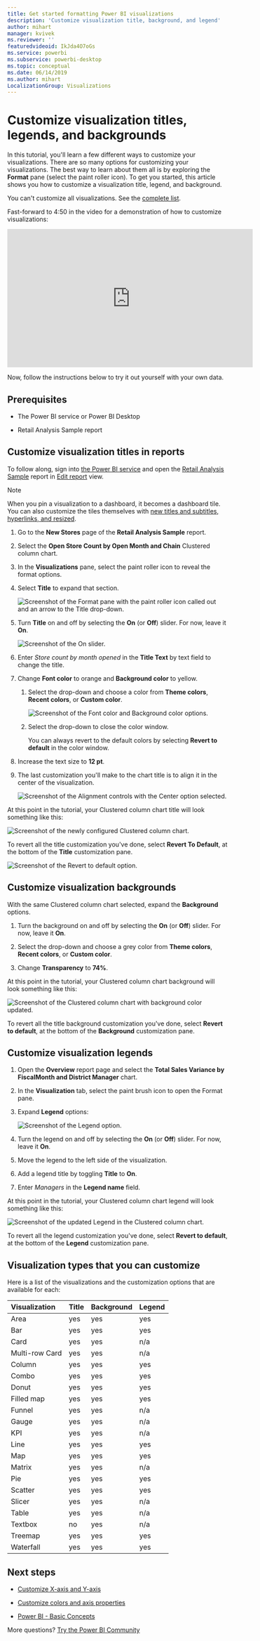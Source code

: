 ```yaml
---
title: Get started formatting Power BI visualizations
description: 'Customize visualization title, background, and legend'
author: mihart
manager: kvivek
ms.reviewer: ''
featuredvideoid: IkJda4O7oGs
ms.service: powerbi
ms.subservice: powerbi-desktop
ms.topic: conceptual
ms.date: 06/14/2019
ms.author: mihart
LocalizationGroup: Visualizations
---
```


# Customize visualization titles, legends, and backgrounds

In this tutorial, you'll learn a few different ways to customize your visualizations. There are so many options for customizing your visualizations. The best way to learn about them all is by exploring the **Format** pane (select the paint roller icon). To get you started, this article shows you how to customize a visualization title, legend, and background.

You can't customize all visualizations. See the [complete list](#visualization-types-that-you-can-customize).

Fast-forward to 4:50 in the video for a demonstration of how to customize visualizations:

<iframe width="560" height="315" src="https://www.youtube.com/embed/IkJda4O7oGs" frameborder="0" allowfullscreen></iframe>

Now, follow the instructions below to try it out yourself with your own data.

## Prerequisites

- The Power BI service or Power BI Desktop

- Retail Analysis Sample report

## Customize visualization titles in reports

To follow along, sign into [the Power BI service](app.powerbi.com) and open the [Retail Analysis Sample](../sample-datasets.md) report in [Edit report](../service-interact-with-a-report-in-editing-view.md) view.

> [!NOTE]
> When you pin a visualization to a dashboard, it becomes a dashboard tile. You can also customize the tiles themselves with [new titles and subtitles, hyperlinks, and resized](../service-dashboard-edit-tile.md).

1. Go to the **New Stores** page of the **Retail Analysis Sample** report.

1. Select the **Open Store Count by Open Month and Chain** Clustered column chart.

1. In the **Visualizations** pane, select the paint roller icon to reveal the format options.

1. Select **Title** to expand that section.

   ![Screenshot of the Format pane with the paint roller icon called out and an arrow to the Title drop-down.](media/power-bi-visualization-customize-title-background-and-legend/power-bi-formatting-menu.png)

1. Turn **Title** on and off by selecting the **On** (or **Off**) slider. For now, leave it **On**.

   ![Screenshot of the On slider.](media/power-bi-visualization-customize-title-background-and-legend/onoffslider.png)

1. Enter *Store count by month opened* in the **Title Text** by text field to change the title.

1. Change **Font color** to orange and **Background color** to yellow.

    1. Select the drop-down and choose a color from **Theme colors**, **Recent colors**, or **Custom color**.

        ![Screenshot of the Font color and Background color options.](media/power-bi-visualization-customize-title-background-and-legend/customizecolorpicker.png)

    1. Select the drop-down to close the color window.

       You can always revert to the default colors by selecting **Revert to default** in the color window.

1. Increase the text size to **12 pt**.

1. The last customization you'll make to the chart title is to align it in the center of the visualization.

    ![Screenshot of the Alignment controls with the Center option selected.](media/power-bi-visualization-customize-title-background-and-legend/customizealign.png)

At this point in the tutorial, your Clustered column chart title will look something like this:

![Screenshot of the newly configured Clustered column chart.](media/power-bi-visualization-customize-title-background-and-legend/tutorialprogress1.png)

To revert all the title customization you've done, select **Revert To Default**, at the bottom of the **Title** customization pane.

![Screenshot of the Revert to default option.](media/power-bi-visualization-customize-title-background-and-legend/revertall.png)

## Customize visualization backgrounds

With the same Clustered column chart selected, expand the **Background** options.

1. Turn the background on and off by selecting the **On** (or **Off**) slider. For now, leave it **On**.

1. Select the drop-down and choose a grey color from **Theme colors**, **Recent colors**, or **Custom color**.

1. Change **Transparency** to **74%**.

At this point in the tutorial, your Clustered column chart background will look something like this:

![Screenshot of the Clustered column chart with background color updated.](media/power-bi-visualization-customize-title-background-and-legend/power-bi-customize-background.png)

To revert all the title background customization you've done, select **Revert to default**, at the bottom of the **Background** customization pane.

## Customize visualization legends

1. Open the **Overview** report page and select the **Total Sales Variance by FiscalMonth and District Manager** chart.

1. In the **Visualization** tab, select the paint brush icon to open the Format pane.

1. Expand **Legend** options:

      ![Screenshot of the Legend option.](media/power-bi-visualization-customize-title-background-and-legend/legend.png)

1. Turn the legend on and off by selecting the **On** (or **Off**) slider. For now, leave it **On**.

1. Move the legend to the left side of the visualization.

1. Add a legend title by toggling **Title** to **On**.

1. Enter *Managers* in the **Legend name** field.

At this point in the tutorial, your Clustered column chart legend will look something like this:

![Screenshot of the updated Legend in the Clustered column chart.](media/power-bi-visualization-customize-title-background-and-legend/legend-move.png)

To revert all the legend customization you've done, select **Revert to default**, at the bottom of the **Legend** customization pane.

## Visualization types that you can customize

Here is a list of the visualizations and the customization options that are available for each:

| Visualization | Title | Background | Legend |
|:--- |:--- |:--- |:--- |
| Area | yes | yes |yes |
| Bar | yes | yes |yes |
| Card | yes | yes |n/a |
| Multi-row Card | yes | yes | n/a |
| Column | yes | yes | yes |
| Combo | yes | yes | yes |
| Donut | yes | yes | yes |
| Filled map | yes | yes | yes |
| Funnel | yes | yes | n/a |
| Gauge | yes | yes | n/a |
| KPI | yes | yes | n/a |
| Line | yes | yes | yes |
| Map | yes | yes | yes |
| Matrix | yes | yes | n/a |
| Pie | yes | yes | yes |
| Scatter | yes | yes | yes |
| Slicer | yes | yes | n/a |
| Table | yes | yes | n/a |
| Textbox | no | yes | n/a |
| Treemap | yes | yes | yes |
| Waterfall | yes | yes | yes |

## Next steps

- [Customize X-axis and Y-axis](power-bi-visualization-customize-x-axis-and-y-axis.md)

- [Customize colors and axis properties](service-getting-started-with-color-formatting-and-axis-properties.md)

- [Power BI - Basic Concepts](../consumer/end-user-basic-concepts.md)

More questions? [Try the Power BI Community](http://community.powerbi.com/)
